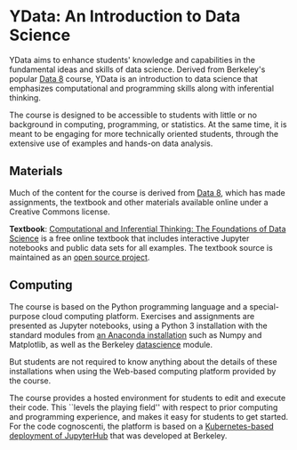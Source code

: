 <link rel="stylesheet" href="theme/css/main.css" />

YData: An Introduction to Data Science
====

YData aims to enhance students' knowledge and capabilities in the fundamental ideas and skills of data science.
Derived from Berkeley's popular [Data 8](http://data8.org) course, YData is an introduction to data science that emphasizes
computational and programming skills along with inferential thinking.

The course is designed to be accessible to students with little or no
background in computing, programming, or statistics. At the same time, 
it is meant to be engaging for more technically oriented students, through the extensive
use of examples and hands-on data analysis.  


Materials
---

Much of the content for the course is derived from [Data 8](http://data8.org),
which has made assignments, the textbook and other materials available online under a Creative Commons license.


**Textbook**: [Computational and Inferential Thinking: The Foundations of Data
Science](http://inferentialthinking.com) is a free online textbook that
includes interactive Jupyter notebooks and public data sets for all examples.
The textbook source is maintained as an [open source
project](https://github.com/data-8/textbook).


Computing
---

The course is based
on the Python programming language and a special-purpose cloud computing
platform. Exercises and assignments are presented as Jupyter notebooks, using a Python 3 installation
with the standard modules from [an Anaconda
installation](https://www.continuum.io/downloads) such as Numpy and Matplotlib,
as well as the Berkeley [datascience](https://pypi.python.org/pypi/datascience/) module.

But students are not required to know anything about the details of these installations
when using the Web-based computing platform provided by the course.

The course provides a hosted environment for students to edit and execute their
code. This ``levels the playing field'' with respect to prior computing and programming experience,
and makes it easy for students to get started. For the code cognoscenti, the platform 
is based on a [Kubernetes-based deployment of
JupyterHub](https://github.com/data-8/jupyterhub-k8s/blob/master/README.md) that
was developed at Berkeley.
